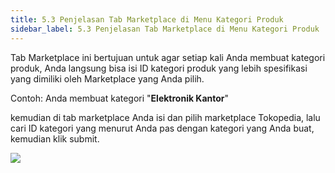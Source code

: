 ```yaml
---
title: 5.3 Penjelasan Tab Marketplace di Menu Kategori Produk
sidebar_label: 5.3 Penjelasan Tab Marketplace di Menu Kategori Produk
---
```

T﻿ab Marketplace ini bertujuan untuk agar setiap kali Anda membuat kategori produk, Anda langsung bisa isi ID kategori produk yang lebih spesifikasi yang dimiliki oleh Marketplace yang Anda pilih. 

C﻿ontoh: A﻿nda membuat kategori "**Elektronik Kantor**"

k﻿emudian di tab marketplace Anda isi dan pilih marketplace Tokopedia, lalu cari ID kategori yang menurut Anda pas dengan kategori yang Anda buat, kemudian klik submit.

![](/img/5.3-tab-marketplace-di-kategori-produk.png)